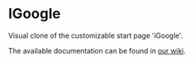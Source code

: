 # IGoogle
Visual clone of the customizable start page 'iGoogle'.

The available documentation can be found in [our wiki](https://github.com/ZabuzaW/iGoogle/wiki).

